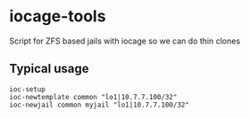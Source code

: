 # iocage-tools
Script for ZFS based jails with iocage so we can do thin clones

## Typical usage

```
ioc-setup
ioc-newtemplate common "lo1|10.7.7.100/32"
ioc-newjail common myjail "lo1|10.7.7.100/32"
```
